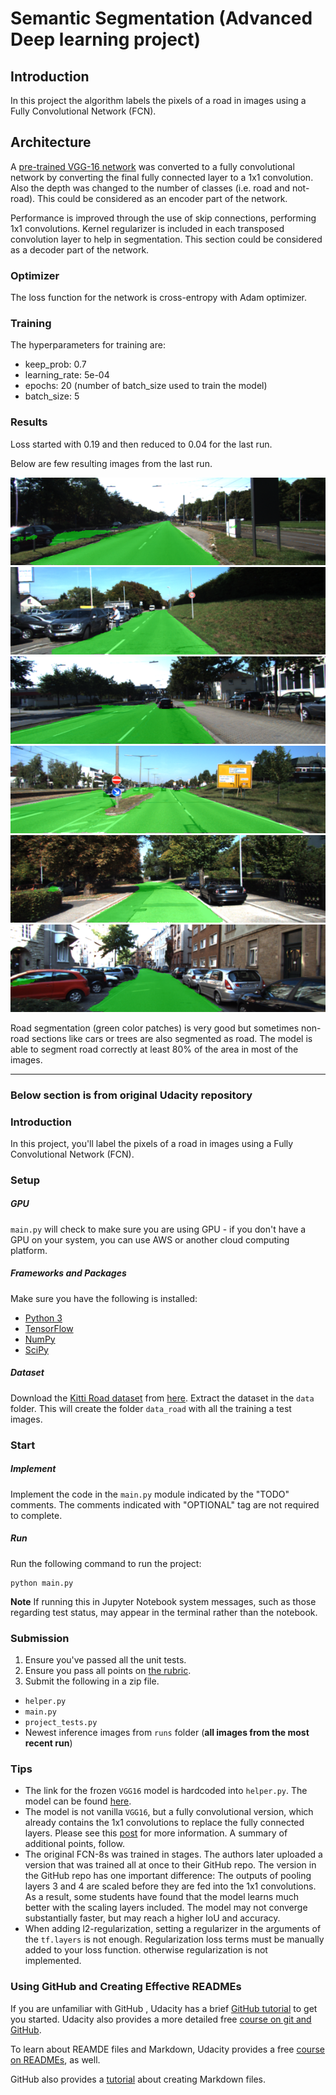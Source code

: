 # Semantic Segmentation (Advanced Deep learning project)

## Introduction

In this project the algorithm labels the pixels of a road in images using a Fully Convolutional Network (FCN).

## Architecture

A [pre-trained VGG-16 network](https://s3-us-west-1.amazonaws.com/udacity-selfdrivingcar/vgg.zip) was converted to a fully convolutional network by converting the final fully connected layer to a 1x1 convolution. Also the depth was changed to the number of classes (i.e. road and not-road). This could be considered as an encoder part of the network.

Performance is improved through the use of skip connections, performing 1x1 convolutions. Kernel regularizer is included in each transposed convolution layer to help in segmentation. This section could be considered as a decoder part of the network.

### Optimizer

The loss function for the network is cross-entropy with Adam optimizer.

### Training

The hyperparameters for training are:
  - keep_prob: 0.7
  - learning_rate: 5e-04
  - epochs: 20 (number of batch_size used to train the model)
  - batch_size: 5

### Results

Loss started with 0.19 and then reduced to 0.04 for the last run.

Below are few resulting images from the last run.

![sample1](./runs/1539956304.2871995/um_000000.png)
![sample2](./runs/1539956304.2871995/um_000014.png)
![sample3](./runs/1539956304.2871995/umm_000063.png)
![sample4](./runs/1539956304.2871995/umm_000015.png)
![sample5](./runs/1539956304.2871995/uu_000032.png)
![sample6](./runs/1539956304.2871995/uu_000096.png)

Road segmentation (green color patches) is very good but sometimes non-road sections like cars or trees are also segmented as road. The model is able to segment road correctly at least 80% of the area in most of the images.

---

### Below section is from original Udacity repository

### Introduction
In this project, you'll label the pixels of a road in images using a Fully Convolutional Network (FCN).

### Setup
##### GPU
`main.py` will check to make sure you are using GPU - if you don't have a GPU on your system, you can use AWS or another cloud computing platform.
##### Frameworks and Packages
Make sure you have the following is installed:
 - [Python 3](https://www.python.org/)
 - [TensorFlow](https://www.tensorflow.org/)
 - [NumPy](http://www.numpy.org/)
 - [SciPy](https://www.scipy.org/)
##### Dataset
Download the [Kitti Road dataset](http://www.cvlibs.net/datasets/kitti/eval_road.php) from [here](http://www.cvlibs.net/download.php?file=data_road.zip).  Extract the dataset in the `data` folder.  This will create the folder `data_road` with all the training a test images.

### Start
##### Implement
Implement the code in the `main.py` module indicated by the "TODO" comments.
The comments indicated with "OPTIONAL" tag are not required to complete.
##### Run
Run the following command to run the project:
```
python main.py
```
**Note** If running this in Jupyter Notebook system messages, such as those regarding test status, may appear in the terminal rather than the notebook.

### Submission
1. Ensure you've passed all the unit tests.
2. Ensure you pass all points on [the rubric](https://review.udacity.com/#!/rubrics/989/view).
3. Submit the following in a zip file.
 - `helper.py`
 - `main.py`
 - `project_tests.py`
 - Newest inference images from `runs` folder  (**all images from the most recent run**)
 
 ### Tips
- The link for the frozen `VGG16` model is hardcoded into `helper.py`.  The model can be found [here](https://s3-us-west-1.amazonaws.com/udacity-selfdrivingcar/vgg.zip).
- The model is not vanilla `VGG16`, but a fully convolutional version, which already contains the 1x1 convolutions to replace the fully connected layers. Please see this [post](https://s3-us-west-1.amazonaws.com/udacity-selfdrivingcar/forum_archive/Semantic_Segmentation_advice.pdf) for more information.  A summary of additional points, follow. 
- The original FCN-8s was trained in stages. The authors later uploaded a version that was trained all at once to their GitHub repo.  The version in the GitHub repo has one important difference: The outputs of pooling layers 3 and 4 are scaled before they are fed into the 1x1 convolutions.  As a result, some students have found that the model learns much better with the scaling layers included. The model may not converge substantially faster, but may reach a higher IoU and accuracy. 
- When adding l2-regularization, setting a regularizer in the arguments of the `tf.layers` is not enough. Regularization loss terms must be manually added to your loss function. otherwise regularization is not implemented.
 
### Using GitHub and Creating Effective READMEs
If you are unfamiliar with GitHub , Udacity has a brief [GitHub tutorial](http://blog.udacity.com/2015/06/a-beginners-git-github-tutorial.html) to get you started. Udacity also provides a more detailed free [course on git and GitHub](https://www.udacity.com/course/how-to-use-git-and-github--ud775).

To learn about REAMDE files and Markdown, Udacity provides a free [course on READMEs](https://www.udacity.com/courses/ud777), as well. 

GitHub also provides a [tutorial](https://guides.github.com/features/mastering-markdown/) about creating Markdown files.
